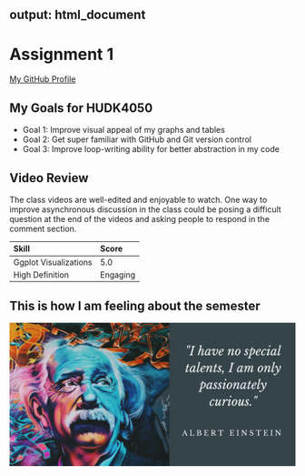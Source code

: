 output: html_document
 ---

 # Assignment 1

 [My GitHub Profile](https://github.com/zjf2003tc)

 ## My Goals for HUDK4050

 * Goal 1: Improve visual appeal of my graphs and tables
 * Goal 2: Get super familiar with GitHub and Git version control
 * Goal 3: Improve loop-writing ability for better abstraction in my code

 ## Video Review

 The class videos are well-edited and enjoyable to watch. One way to improve asynchronous discussion in the class could be posing a difficult question at the end of the videos and asking people to respond in the comment section.

 | Skill  | Score |
 |:-------|:------|
 | Ggplot Visualizations| 5.0   |
 | High Definition | Engaging   |

 ## This is how I am feeling about the semester

 ![My feelings](Einstein.png)


